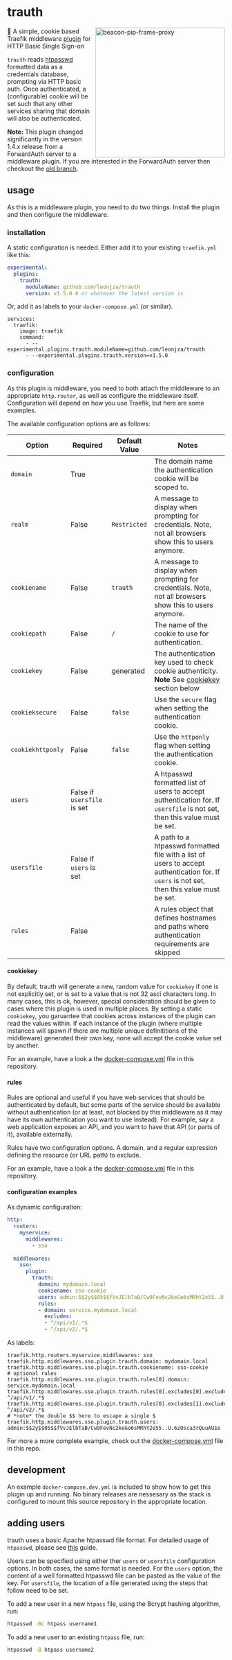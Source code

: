 # trauth

<img align="right" src="./images/logo.png" height="300" alt="beacon-pip-frame-proxy">

🔑 A simple, cookie based Traefik middleware [plugin](https://plugins.traefik.io/plugins) for HTTP Basic Single Sign-on

`trauth` reads [htpasswd](https://httpd.apache.org/docs/2.4/programs/htpasswd.html) formatted data as a credentials database, prompting via HTTP basic auth. Once authenticated, a (configurable) cookie will be set such that any other services sharing that domain will also be authenticated.

**Note:** This plugin changed significantly in the version 1.4.x release from a ForwardAuth server to a middleware plugin. If you are interested in the ForwardAuth server then checkout the [old branch](https://github.com/leonjza/trauth/tree/old).

## usage

As this is a middleware plugin, you need to do two things. Install the plugin and then configure the middleware.

### installation

A static configuration is needed. Either add it to your existing `traefik.yml` like this:

```yml
experimental:
  plugins:
    trauth:
      moduleName: github.com/leonjza/trauth
      version: v1.5.0 # or whatever the latest version is
```

Or, add it as labels to your `docker-compose.yml` (or similar).

```text
services:
  traefik:
    image: traefik
    command:
      - --experimental.plugins.trauth.moduleName=github.com/leonjza/trauth
      - --experimental.plugins.trauth.version=v1.5.0
```

### configuration

As this plugin is middleware, you need to both attach the middleware to an appropriate `http.router`, as well as configure the middleware itself. Configuration will depend on how you use Traefik, but here are some examples.

The available configuration options are as follows:

| Option | Required | Default Value | Notes |
|--------|----------|---------------|-------|
| `domain` | True | | The domain name the authentication cookie will be scoped to. |
| `realm` | False | `Restricted` | A message to display when prompting for credentials. Note, not all browsers show this to users anymore.  |
| `cookiename` | False | `trauth` | A message to display when prompting for credentials. Note, not all browsers show this to users anymore. |
| `cookiepath` | False | `/` | The name of the cookie to use for authentication. |
| `cookiekey` | False | generated | The authentication key used to check cookie authenticity. **Note** See [cookiekey](#cookiekey) section below |
| `cookieksecure` | False | `false` | Use the `secure` flag when setting the authentication cookie. |
| `cookiekhttponly` | False | `false` | Use the `httponly` flag when setting the authentication cookie. |
| `users` | False if `usersfile` is set | | A htpasswd formatted list of users to accept authentication for. If `usersfile` is not set, then this value must be set. |
| `usersfile` | False if `users` is set | | A path to a htpasswd formatted file with a list of users to accept authentication for. If `users` is not set, then this value must be set. |
| `rules` | False | | A rules object that defines hostnames and paths where authentication requirements are skipped |

#### cookiekey

By default, trauth will generate a new, random value for `cookiekey` if one is not explicitly set, or is set to a value that is not 32 asci characters long. In many cases, this is ok, however, special consideration should be given to cases where this plugin is used in multiple places. By setting a static `cookiekey`, you garuantee that cookies across instances of the plugin can read the values within. If each instance of the plugin (where multiple instances will spawn if there are multiple unique definititions of the middleware) generated their own key, none will accept the cookie value set by another.

For an example, have a look a the [docker-compose.yml](docker-compose.yml) file in this repository.

#### rules

Rules are optional and useful if you have web services that should be authenticated by default, but some parts of the service should be available without authentication (or at least, not blocked by this middleware as it may have its own authentication you want to use instead). For example, say a web application exposes an API, and you want to have that API (or parts of it), available externally.

Rules have two configuration options. A domain, and a regular expression defining the resource (or URL path) to exclude.

For an example, have a look a the [docker-compose.yml](docker-compose.yml) file in this repository.

#### configuration examples

As dynamic configuration:

```yml
http:
  routers:
    myservice:
      middlewares:
        - sso
    
  middlewares:
    sso:
      plugin:
        trauth:
          domain: mydomain.local
          cookiename: sso-cookie
          users: admin:$$2y$$05$$fVvJElbTaB/Cw9FevNc2keGo6sMRhY2e55..U.6zOsca3rQuuAU1e
          rules:
          - domain: service.mydomain.local
            excludes:
            - ^/api/v1/.*$
            - ^/api/v2/.*$
```

As labels:

```text
traefik.http.routers.myservice.middlewares: sso
traefik.http.middlewares.sso.plugin.trauth.domain: mydomain.local
traefik.http.middlewares.sso.plugin.trauth.cookiename: sso-cookie
# optional rules
traefik.http.middlewares.sso.plugin.trauth.rules[0].domain: service.mydomain.local
traefik.http.middlewares.sso.plugin.trauth.rules[0].excludes[0].exclude: ^/api/v1/.*$
traefik.http.middlewares.sso.plugin.trauth.rules[0].excludes[1].exclude: ^/api/v2/.*$
# *note* the double $$ here to escape a single $
traefik.http.middlewares.sso.plugin.trauth.users: admin:$$2y$$05$$fVvJElbTaB/Cw9FevNc2keGo6sMRhY2e55..U.6zOsca3rQuuAU1e
```

For more a more complete example, check out the [docker-compose.yml](docker-compose.yml) file in this repo.

## development

An example `docker-compose.dev.yml` is included to show how to get this plugin up and running. No binary releases are nessesary as the stack is configured to mount this source repository in the appropriate location.

## adding users

trauth uses a basic Apache htpasswd file format. For detailed usage of `htpasswd`, please see [this](https://httpd.apache.org/docs/2.4/programs/htpasswd.html) guide.

Users can be specified using either ther `users` or `usersfile` configuration options. In both cases, the same format is needed. For the `users` option, the content of a well formatted htpasswd file can be pasted as the value of the key. For `usersfile`, the location of a file generated using the steps that follow need to be set.

To add a new user in a new `htpass` file, using the Bcrypt hashing algorithm, run:

```bash
htpasswd -Bc htpass username1
```

To add a new user to an existing `htpass` file, run:

```bash
htpasswd -B htpass username2
```
